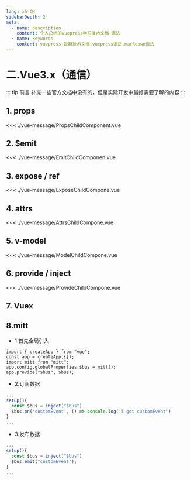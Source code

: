 ```yaml
---
lang: zh-CN
sidebarDepth: 2
meta:
  - name: description
    content: 个人总结的vuepress学习技术文档-语法
  - name: keywords
    content: vuepress,最新技术文档,vuepress语法,markdown语法
---
```


# 二.Vue3.x（通信）

::: tip 前言
补充一些官方文档中没有的，但是实际开发中最好需要了解的内容
:::

## 1. props

<preview path="./vue-message/Props.vue"></preview>

<<< ./vue-message/PropsChildComponent.vue

## 2. $emit

<preview path="./vue-message/Emit.vue"></preview>

<<< ./vue-message/EmitChildComponen.vue

## 3. expose / ref

<preview path="./vue-message/Expose.vue"></preview>

<<< ./vue-message/ExposeChildCompone.vue

## 4. attrs

<preview path="./vue-message/Attrs.vue"></preview>

<<< ./vue-message/AttrsChildCompone.vue

## 5. v-model

<preview path="./vue-message/Model.vue"></preview>

<<< ./vue-message/ModelChildCompone.vue

## 6. provide / inject

<preview path="./vue-message/Provide.vue"></preview>

<<< ./vue-message/ProvideChildCompone.vue

## 7. Vuex

## 8.mitt

- 1.首先全局引入

```js{4,5}
import { createApp } from "vue";
const app = createApp({});
import mitt from "mitt";
app.config.globalProperties.$bus = mitt();
app.provide("$bus", $bus);
```

- 2.订阅数据

```js
...
setup(){
  const $bus = inject("$bus")
  $bus.on('customEvent', () => console.log('i got customEvent')
}
...
```

- 3.发布数据

```js
...
setup(){
  const $bus = inject("$bus")
  $bus.emit("customEvent");
}
...
```
